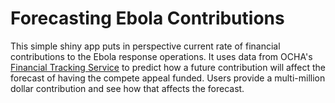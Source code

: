 # Forecasting Ebola Contributions
This simple shiny app puts in perspective current rate of financial contributions to the Ebola response operations. It uses data from OCHA's [Financial Tracking Service](http://fts.unocha.org/) to predict how a future contribution will affect the forecast of having the compete appeal funded. Users provide a multi-million dollar contribution and see how that affects the forecast.